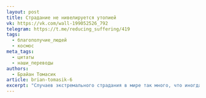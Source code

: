 ```yaml
---
layout: post
title: Страдание не нивелируется утопией
vk: https://vk.com/wall-199052526_792
telegram: https://t.me/reducing_suffering/419
tags:
  - благополучие_людей
  - космос
meta_tags:
  - цитаты
  - наши_переводы
authors:
  - Брайан Томасик
article: brian-tomasik-6
excerpt: "Случаев экстремального страдания в мире так много, что иногда они сливаются в одно абстрактное пятно. Чтобы избежать отупления статистикой, может быть полезно рассмотреть один единственный случай жестокости. Хотя мы должны понимать, что ситуация в нашем мире намного хуже, чем страдания одного человека."
---
```

